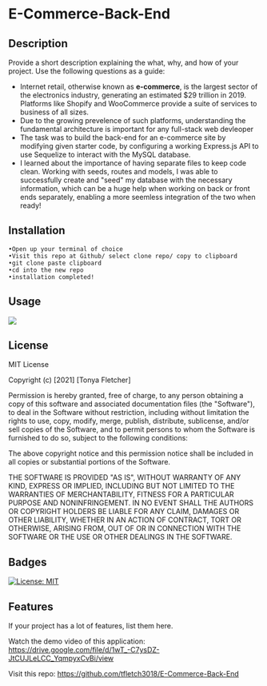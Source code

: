 # E-Commerce-Back-End

## Description
Provide a short description explaining the what, why, and how of your project. Use the following questions as a guide:
- Internet retail, otherwise known as **e-commerce**, is the largest sector of the electronics industry, generating an estimated $29 trillion in 2019. Platforms like Shopify and WooCommerce provide a suite of services to business of all sizes.
- Due to the growing prevelence of such platforms, understanding the fundamental architecture is important for any full-stack web devleoper
- The task was to build the back-end for an e-commerce site by modifying given starter code, by configuring a working Express.js API to use Sequelize to interact with the MySQL database.
- I learned about the importance of having separate files to keep code clean.  Working with seeds, routes and models, I was able to successfully create and "seed" my database with the necessary information, which can be a huge help when working on back or front ends separately, enabling a more seemless integration of the two when ready!

## Installation
```
•Open up your terminal of choice
•Visit this repo at Github/ select clone repo/ copy to clipboard
•git clone paste clipboard
•cd into the new repo
•installation completed!
```
## Usage

<img src="demo.gif" />

## License
MIT License

Copyright (c) [2021] [Tonya Fletcher]

Permission is hereby granted, free of charge, to any person obtaining a copy
of this software and associated documentation files (the "Software"), to deal
in the Software without restriction, including without limitation the rights
to use, copy, modify, merge, publish, distribute, sublicense, and/or sell
copies of the Software, and to permit persons to whom the Software is
furnished to do so, subject to the following conditions:

The above copyright notice and this permission notice shall be included in all
copies or substantial portions of the Software.

THE SOFTWARE IS PROVIDED "AS IS", WITHOUT WARRANTY OF ANY KIND, EXPRESS OR
IMPLIED, INCLUDING BUT NOT LIMITED TO THE WARRANTIES OF MERCHANTABILITY,
FITNESS FOR A PARTICULAR PURPOSE AND NONINFRINGEMENT. IN NO EVENT SHALL THE
AUTHORS OR COPYRIGHT HOLDERS BE LIABLE FOR ANY CLAIM, DAMAGES OR OTHER
LIABILITY, WHETHER IN AN ACTION OF CONTRACT, TORT OR OTHERWISE, ARISING FROM,
OUT OF OR IN CONNECTION WITH THE SOFTWARE OR THE USE OR OTHER DEALINGS IN THE
SOFTWARE.

## Badges

[![License: MIT](https://img.shields.io/badge/License-MIT-yellow.svg)](https://opensource.org/licenses/MIT)

## Features
If your project has a lot of features, list them here.

Watch the demo video of this application:
 https://drive.google.com/file/d/1wT_-C7ysDZ-JtCUJLeLCC_YqmpyxCvBi/view

Visit this repo:
https://github.com/tfletch3018/E-Commerce-Back-End